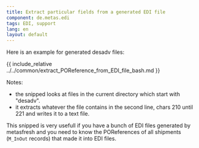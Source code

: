 ```yaml
---
title: Extract particular fields from a generated EDI file
component: de.metas.edi
tags: EDI, support
lang: en
layout: default
---
```


Here is an example for generated desadv files:

{{ include_relative ../../common/extract_POReference_from_EDI_file_bash.md }}

Notes: 

* the snipped looks at files in the current directory which start with "desadv".
* it extracts whatever the file contains in the second line, chars 210 until 221 and writes it to a text file.

This snipped is very usefull if you have a bunch of EDI files generated by metasfresh and you need to know the POReferences of all shipments (```M_InOut``` records) that made it into EDI files.

